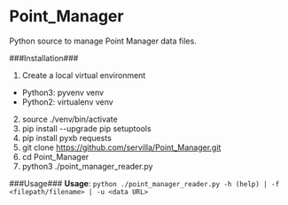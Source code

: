 # Point_Manager
Python source to manage Point Manager data files.

###Installation###
1. Create a local virtual environment
  - Python3: pyvenv venv
  - Python2: virtualenv venv
2. source ./venv/bin/activate
3. pip install --upgrade pip setuptools
4. pip install pyxb requests
5. git clone https://github.com/servilla/Point_Manager.git
6. cd Point_Manager
7. python3 ./point_manager_reader.py

###Usage###
**Usage**: `python ./point_manager_reader.py -h (help) | -f <filepath/filename> | -u <data URL>`
